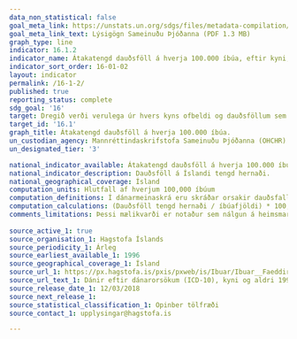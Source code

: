 ```yaml
---
data_non_statistical: false
goal_meta_link: https://unstats.un.org/sdgs/files/metadata-compilation/Metadata-Goal-16.pdf
goal_meta_link_text: Lýsigögn Sameinuðu Þjóðanna (PDF 1.3 MB)
graph_type: line
indicator: 16.1.2
indicator_name: Átakatengd dauðsföll á hverja 100.000 íbúa, eftir kyni, aldri og orsök.
indicator_sort_order: 16-01-02
layout: indicator
permalink: /16-1-2/
published: true
reporting_status: complete
sdg_goal: '16'
target: Dregið verði verulega úr hvers kyns ofbeldi og dauðsföllum sem rekja má til þess.
target_id: '16.1'
graph_title: Átakatengd dauðsföll á hverja 100.000 íbúa.
un_custodian_agency: Mannréttindaskrifstofa Sameinuðu Þjóðanna (OHCHR)
un_designated_tier: '3'

national_indicator_available: Átakatengd dauðsföll á hverja 100.000 íbúa
national_indicator_description: Dauðsföll á Íslandi tengd hernaði.
national_geographical_coverage: Ísland
computation_units: Hlutfall af hverjum 100,000 íbúum
computation_definitions: Í dánarmeinaskrá eru skráðar orsakir dauðsfalla á Íslandi og fylgir skráin ICD 10 staðlinum. Samkvæmt ICD 10 staðlinum eru dauðsföll vegna hernaðaraðgerða skráð með ICD 10 kóðanum Y35. Síðan 1996 hefur ekkert dauðsfall verið skráð með ICD 10 kóða Y35.
computation_calculations: (Dauðsföll tengd hernaði / íbúafjöldi) * 100,000
comments_limitations: Þessi mælikvarði er notaður sem nálgun á heimsmarkmiðamælikvarða Sameinuðu Þjóðanna. Þar sem því má við komast er unnið að því að finna eða þróa íslensk gögn til að uppfylla forskrift Sameinuðu Þjóðanna. Þessi mælikvarði var fundinn í samstarfi við sérfræðinga á þessu sviði.
  
source_active_1: true
source_organisation_1: Hagstofa Íslands
source_periodicity_1: Árleg
source_earliest_available_1: 1996
source_geographical_coverage_1: Ísland 
source_url_1: https://px.hagstofa.is/pxis/pxweb/is/Ibuar/Ibuar__Faeddirdanir__danir__danarmein/MAN05302.px
source_url_text_1: Dánir eftir dánarorsökum (ICD-10), kyni og aldri 1996-2017
source_release_date_1: 12/03/2018
source_next_release_1: 
source_statistical_classification_1: Opinber tölfræði
source_contact_1: upplysingar@hagstofa.is

---
```

